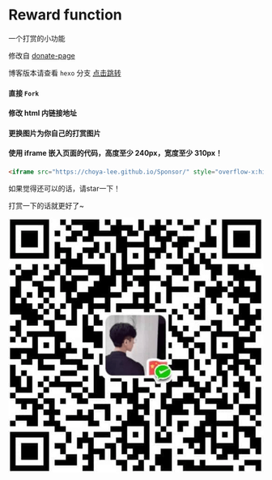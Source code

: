 # Reward function
一个打赏的小功能

修改自 [donate-page](https://github.com/ihoey/Playing-reward)

博客版本请查看 `hexo` 分支  [点击跳转](https://github.com/ihoey/Playing-reward/tree/hexo)

#### 直接 `Fork`

#### 修改 html 内链接地址

#### 更换图片为你自己的打赏图片

#### 使用 iframe 嵌入页面的代码，高度至少 240px，宽度至少 310px！

```html
<iframe src="https://choya-lee.github.io/Sponsor/" style="overflow-x:hidden;overflow-y:hidden; border:0xp none #fff; min-height:240px; width:100%;"  frameborder="0" scrolling="no"></iframe>
```

如果觉得还可以的话，请star一下！

打赏一下的话就更好了~

![微信支付](images/WeChatQR.png)


